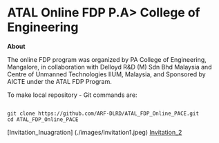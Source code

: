 # ATAL Online FDP P.A> College of Engineering

**About**

The online FDP program was organized by PA College of Engineering, Mangalore, in collaboration with Delloyd R&D (M) Sdn Bhd Malaysia and Centre of Unmanned Technologies IIUM, Malaysia, and Sponsored by AICTE under the ATAL FDP Program.

To make local repository - Git commands are:
```

git clone https://github.com/ARF-DLRD/ATAL_FDP_Online_PACE.git
cd ATAL_FDP_Online_PACE

```

[Invitation_Inuagration] (./images/invitation1.jpeg)
[Invitation_2](./images/invitation2.jpeg)